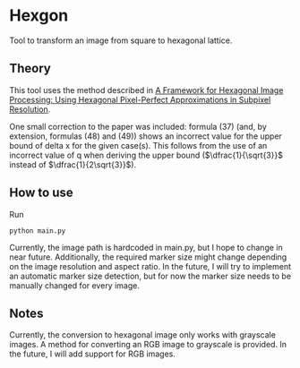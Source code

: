 # Hexgon
Tool to transform an image from square to hexagonal lattice.

## Theory

This tool uses the method described in [A Framework for Hexagonal Image Processing: 
Using Hexagonal Pixel-Perfect Approximations in Subpixel Resolution](https://ieeexplore.ieee.org/document/9409677). 

One small correction to the paper was included: formula (37) (and, by extension, formulas (48) and (49))
shows an incorrect value for the upper bound of delta x for the given case(s). This follows from the use
of an incorrect value of q when deriving the upper bound ($\dfrac{1}{\sqrt{3}}$ instead of $\dfrac{1}{2\sqrt{3}}$).

## How to use

Run 
```
python main.py
```

Currently, the image path is hardcoded in main.py, but I hope to change in near future.
Additionally, the required marker size might change depending on the image resolution and
aspect ratio. In the future, I will try to implement an automatic marker size detection, 
but for now the marker size needs to be manually changed for every image.

## Notes

Currently, the conversion to hexagonal image only works with grayscale images. A method for converting
an RGB image to grayscale is provided. In the future, I will add support for RGB images.